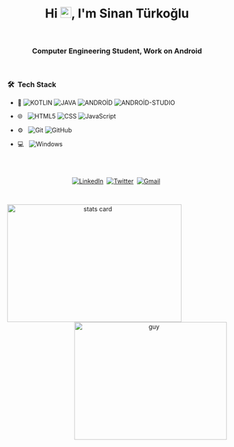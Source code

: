 
<h1 align="center">Hi <img src="https://media.giphy.com/media/hvRJCLFzcasrR4ia7z/giphy.gif" width="25px">, I'm Sinan Türkoğlu</h1>

<br/>
<h3 align="center">Computer Engineering Student, Work on Android </h3>
<br/>
<h3> 🛠 &nbsp;Tech Stack</h3>

- :space_invader:
  ![KOTLIN](https://img.shields.io/badge/Kotlin-14354C?style=for-the-badge&logo=kotlin&logoColor=white)
  ![JAVA](https://img.shields.io/badge/Java-316192?style=for-the-badge&logo=java&logoColor=white) 
  ![ANDROİD](https://img.shields.io/badge/Android-217346?style=for-the-badge&logo=android&logoColor=white)
  ![ANDROİD-STUDIO](https://img.shields.io/badge/Android%20Studio-217346?style=for-the-badge&logo=android-studio&logoColor=white) 

- 🌐 &nbsp;
  ![HTML5](https://img.shields.io/badge/HTML5-E34F26?style=for-the-badge&logo=html5&logoColor=white)
  ![CSS](https://img.shields.io/badge/CSS-239120?&style=for-the-badge&logo=css3&logoColor=white)
  ![JavaScript](https://img.shields.io/badge/JavaScript-323330?style=for-the-badge&logo=javascript&logoColor=F7DF1E)
- ⚙️ &nbsp;
  ![Git](https://img.shields.io/badge/Git-F05032?style=for-the-badge&logo=git&logoColor=white)
  ![GitHub](https://img.shields.io/badge/GitHub-100000?style=for-the-badge&logo=github&logoColor=white)
- 💻 &nbsp;
  ![Windows](https://img.shields.io/badge/Windows-0078D6?style=for-the-badge&logo=windows&logoColor=white)


<br/>


<p align="center">
<br>
<a href="https://www.linkedin.com/in/sinan-turkoglu/"><img src="https://img.shields.io/badge/linkedin-%230077B5.svg?&style=for-the-badge&logo=linkedin&logoColor=white" alt="LinkedIn" /></a>&nbsp;
<a href="https://twitter.com/sinantrkolu772"><img src="https://img.shields.io/badge/Twitter-1DA1F2?style=for-the-badge&logo=twitter&logoColor=white" alt="Twitter" /></a>&nbsp;
<a href="mailto:sinanturkoglu99@gmail.com?subject=Hola%20Jiji"><img src="https://img.shields.io/badge/gmail-%23D14836.svg?&style=for-the-badge&logo=gmail&logoColor=white" alt="Gmail"/></a>&nbsp;
<!--<a href="https://kkvanonymous.github.io/"><img alt="Website" src="https://img.shields.io/website?style=for-the-badge&up_message=portfolio&url=https%3A%2F%2Fkkvanonymous.github.io%2F"></a>-->
</p>



<br/> 
<p>

<a align= "center" href="https://github.com/turkoglusinan">
  <img alt= "stats card" height="270px" width="400" src="https://github-readme-stats.vercel.app/api?username=turkoglusinan&theme=cobalt&show_icons=true&count_private=true" />
  <img align="right" height="270px" alt="guy" width="350" src="https://i.pinimg.com/originals/e4/26/70/e426702edf874b181aced1e2fa5c6cde.gif" /> </a>

</p>
<br/>
